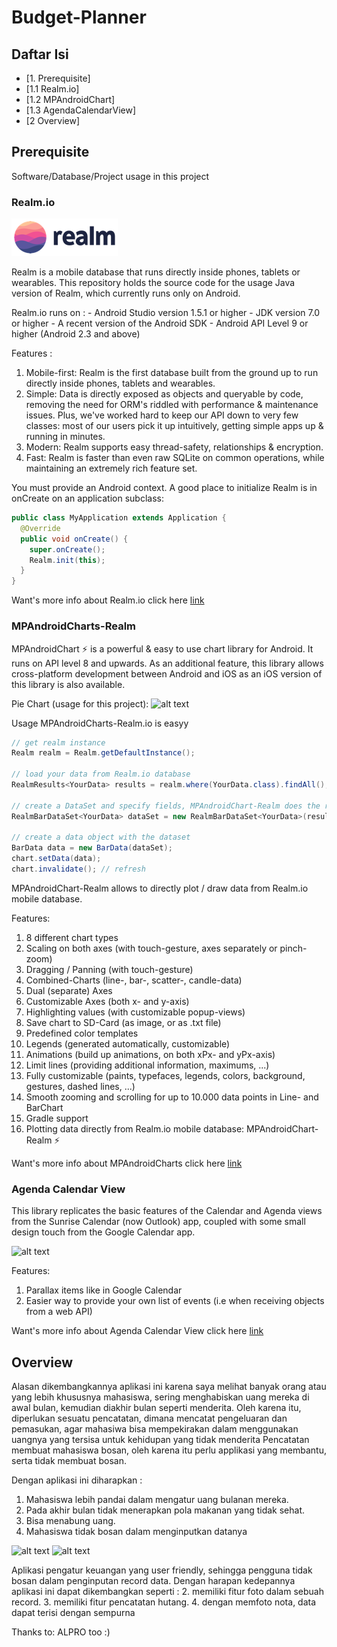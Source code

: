 # Budget-Planner

## Daftar Isi
- [1. Prerequisite]
- [1.1 Realm.io]
- [1.2 MPAndroidChart]
- [1.3 AgendaCalendarView]
- [2 Overview]

## Prerequisite
Software/Database/Project usage in this project
### Realm.io
![alt text](https://github.com/realm/realm-java/blob/master/logo.png)

Realm is a mobile database that runs directly inside phones, tablets or wearables. 
This repository holds the source code for the usage Java version of Realm, which currently runs only on Android.

Realm.io runs on :
    - Android Studio version 1.5.1 or higher
    - JDK version 7.0 or higher
    - A recent version of the Android SDK
    - Android API Level 9 or higher (Android 2.3 and above)

Features :
1. Mobile-first: Realm is the first database built from the ground up to run directly inside phones, tablets and wearables.
2. Simple: Data is directly exposed as objects and queryable by code, removing the need for ORM's riddled with performance & maintenance issues. Plus, we've worked hard to keep our API down to very few classes: most of our users pick it up intuitively, getting simple apps up & running in minutes.
3. Modern: Realm supports easy thread-safety, relationships & encryption.
4. Fast: Realm is faster than even raw SQLite on common operations, while maintaining an extremely rich feature set.


You must provide an Android context. A good place to initialize Realm is in onCreate on an application subclass:
```java
public class MyApplication extends Application {
  @Override
  public void onCreate() {
    super.onCreate();
    Realm.init(this);
  }
}
```

Want's more info about Realm.io click here [link](https://github.com/realm/realm-java)

### MPAndroidCharts-Realm
MPAndroidChart :zap: is a powerful & easy to use chart library for Android. It runs on API level 8 and upwards.
As an additional feature, this library allows cross-platform development between Android and iOS as an iOS version of this
library is also available.

Pie Chart (usage for this project):
![alt text](https://camo.githubusercontent.com/7e8a4a3c938c21d032d44d999edd781b6e146f2a/68747470733a2f2f7261772e6769746875622e636f6d2f5068696c4a61792f4d50416e64726f696443686172742f6d61737465722f73637265656e73686f74732f73696d706c6564657369676e5f7069656368617274312e706e67)

Usage MPAndroidCharts-Realm.io is easyy
```java
// get realm instance
Realm realm = Realm.getDefaultInstance();

// load your data from Realm.io database
RealmResults<YourData> results = realm.where(YourData.class).findAll();

// create a DataSet and specify fields, MPAndroidChart-Realm does the rest
RealmBarDataSet<YourData> dataSet = new RealmBarDataSet<YourData>(results, "xValue", "yValue");

// create a data object with the dataset 
BarData data = new BarData(dataSet);
chart.setData(data);
chart.invalidate(); // refresh
```
MPAndroidChart-Realm allows to directly plot / draw data from Realm.io mobile database.

Features:
1. 8 different chart types
2. Scaling on both axes (with touch-gesture, axes separately or pinch-zoom)
3. Dragging / Panning (with touch-gesture)
4. Combined-Charts (line-, bar-, scatter-, candle-data)
5. Dual (separate) Axes
6. Customizable Axes (both x- and y-axis)
7. Highlighting values (with customizable popup-views)
8. Save chart to SD-Card (as image, or as .txt file)
9. Predefined color templates
10. Legends (generated automatically, customizable)
11. Animations (build up animations, on both xPx- and yPx-axis)
12. Limit lines (providing additional information, maximums, ...)
13. Fully customizable (paints, typefaces, legends, colors, background, gestures, dashed lines, ...)
14. Smooth zooming and scrolling for up to 10.000 data points in Line- and BarChart
15. Gradle support
16. Plotting data directly from Realm.io mobile database: MPAndroidChart-Realm :zap:

Want's more info about MPAndroidCharts click here [link](https://github.com/PhilJay/MPAndroidChart)

### Agenda Calendar View
This library replicates the basic features of the Calendar and Agenda views from the Sunrise Calendar (now Outlook) app, coupled with some small design touch from the Google Calendar app.

![alt text](https://raw.githubusercontent.com/Tibolte/AgendaCalendarView/master/demo.gif)

Features:
1. Parallax items like in Google Calendar
2. Easier way to provide your own list of events (i.e when receiving objects from a web API)

Want's more info about Agenda Calendar View click here [link](https://github.com/Tibolte/AgendaCalendarView)

## Overview

Alasan dikembangkannya aplikasi ini karena saya melihat banyak orang atau yang lebih khususnya mahasiswa, sering menghabiskan uang
mereka di awal bulan, kemudian diakhir bulan seperti menderita. Oleh karena itu, diperlukan sesuatu pencatatan, dimana mencatat 
pengeluaran dan pemasukan, agar mahasiwa bisa mempekirakan dalam menggunakan uangnya yang tersisa untuk kehidupan yang tidak menderita
Pencatatan membuat mahasiswa bosan, oleh karena itu perlu applikasi yang membantu, serta tidak membuat bosan.

Dengan aplikasi ini diharapkan :
1. Mahasiswa lebih pandai dalam mengatur uang bulanan mereka.
2. Pada akhir bulan tidak menerapkan pola makanan yang tidak sehat.
3. Bisa menabung uang.
4. Mahasiswa tidak bosan dalam menginputkan datanya

![alt text](https://user-images.githubusercontent.com/32606656/33444619-605822c4-d62d-11e7-9232-eb091c820f57.png)
![alt text](https://user-images.githubusercontent.com/32606656/33444630-66e2941c-d62d-11e7-99d6-7e0ee3c60775.png)

Aplikasi pengatur keuangan yang user friendly, sehingga pengguna tidak bosan dalam penginputan record data.
Dengan harapan kedepannya aplikasi ini dapat dikembangkan seperti :
2. memiliki fitur foto dalam sebuah record.
3. memiliki fitur pencatatan hutang.
4. dengan memfoto nota, data dapat terisi dengan sempurna

Thanks to: ALPRO too :)
